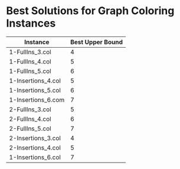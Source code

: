 # Best Solutions for Graph Coloring Instances

| Instance | Best Upper Bound |
|----------|------------------|
| 1-FullIns_3.col | 4 |
| 1-FullIns_4.col | 5 |
| 1-FullIns_5.col | 6 |
| 1-Insertions_4.col | 5 |
| 1-Insertions_5.col | 6 |
| 1-Insertions_6.com | 7 |
| 2-FullIns_3.col | 5 |
| 2-FullIns_4.col | 6 |
| 2-FullIns_5.col | 7 |
| 2-Insertions_3.col | 4 |
| 2-Insertions_4.col | 5 |
| 1-Insertions_6.col | 7 |
